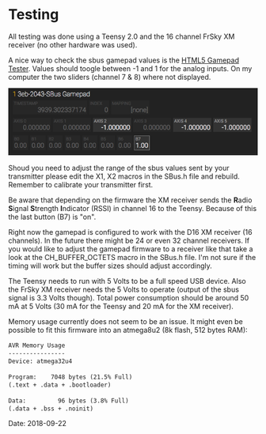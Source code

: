 # Testing

All testing was done using a Teensy 2.0 and the 16 channel FrSky XM receiver (no other hardware was used).

A nice way to check the sbus gamepad values is the [HTML5 Gamepad Tester](http://html5gamepad.com/). Values should toogle between -1 and 1 for the analog inputs. On my computer the two sliders (channel 7 & 8) where not displayed.

![image](images/HTML5Gamepad.png)

Shoud you need to adjust the range of the sbus values sent by your transmitter please edit the X1, X2 macros in the SBus.h file and rebuild. Remember to calibrate your transmitter first.

Be aware that depending on the firmware the XM receiver sends the **R**adio **S**ignal **S**trength **I**ndicator (RSSI) in channel 16 to the Teensy. Because of this the last button (B7) is "on".

Right now the gamepad is configured to work with the D16 XM receiver (16 channels). In the future there might be 24 or even 32 channel receivers. If you would like to adjust the gamepad firmware to a receiver like that take a look at the CH_BUFFER_OCTETS macro in the SBus.h file. I'm not sure if the timing will work but the buffer sizes should adjust accordingly.  

The Teensy needs to run with 5 Volts to be a full speed USB device. Also the FrSky XM receiver needs the 5 Volts to operate (output of the sbus signal is 3.3 Volts though). Total power consumption should be around 50 mA at 5 Volts (30 mA for the Teensy and 20 mA for the XM receiver).

Memory usage currently does not seem to be an issue. It might even be possible to fit this firmware into an atmega8u2 (8k flash, 512 bytes RAM):

```
AVR Memory Usage
----------------
Device: atmega32u4

Program:    7048 bytes (21.5% Full)
(.text + .data + .bootloader)

Data:         96 bytes (3.8% Full)
(.data + .bss + .noinit)
```

Date: 2018-09-22

